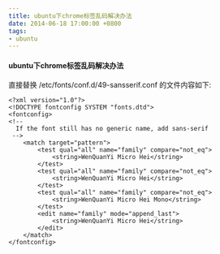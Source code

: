 ```yaml
---
title: ubuntu下chrome标签乱码解决办法
date: 2014-06-18 17:00:00 +0800
tags:
- ubuntu
---
```


#### ubuntu下chrome标签乱码解决办法

直接替换 /etc/fonts/conf.d/49-sansserif.conf 的文件内容如下:

	<?xml version="1.0"?>
	<!DOCTYPE fontconfig SYSTEM "fonts.dtd">
	<fontconfig>
	<!--
	  If the font still has no generic name, add sans-serif
	 -->
		<match target="pattern">
			<test qual="all" name="family" compare="not_eq">
				<string>WenQuanYi Micro Hei</string>
			</test>
			<test qual="all" name="family" compare="not_eq">
				<string>WenQuanYi Micro Hei</string>
			</test>
			<test qual="all" name="family" compare="not_eq">
				<string>WenQuanYi Micro Hei Mono</string>
			</test>
			<edit name="family" mode="append_last">
				<string>WenQuanYi Micro Hei</string>
			</edit>
		</match>
	</fontconfig>
